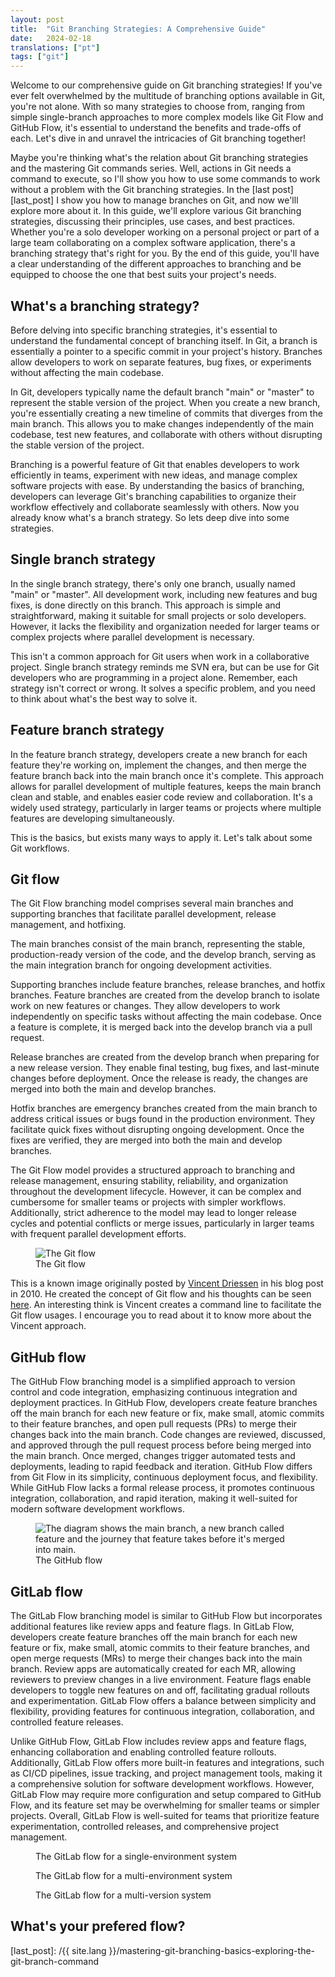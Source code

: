 ```yaml
---
layout: post
title:  "Git Branching Strategies: A Comprehensive Guide"
date:   2024-02-18
translations: ["pt"]
tags: ["git"]
---
```


<p class="intro"><span class="dropcap">W</span>elcome to our comprehensive guide on Git branching strategies! If you've ever felt overwhelmed by the multitude of branching options available in Git, you're not alone. With so many strategies to choose from, ranging from simple single-branch approaches to more complex models like Git Flow and GitHub Flow, it's essential to understand the benefits and trade-offs of each. Let's dive in and unravel the intricacies of Git branching together!</p>

Maybe you're thinking what's the relation about Git branching strategies and the mastering Git commands series. Well, actions in Git needs a command to execute, so I'll show you how to use some commands to work without a problem with the Git branching strategies. In the [last post][last_post] I show you how to manage branches on Git, and now we'lll explore more about it. In this guide, we'll explore various Git branching strategies, discussing their principles, use cases, and best practices. Whether you're a solo developer working on a personal project or part of a large team collaborating on a complex software application, there's a branching strategy that's right for you. By the end of this guide, you'll have a clear understanding of the different approaches to branching and be equipped to choose the one that best suits your project's needs.

## What's a branching strategy?
Before delving into specific branching strategies, it's essential to understand the fundamental concept of branching itself. In Git, a branch is essentially a pointer to a specific commit in your project's history. Branches allow developers to work on separate features, bug fixes, or experiments without affecting the main codebase.

In Git, developers typically name the default branch "main" or "master" to represent the stable version of the project. When you create a new branch, you're essentially creating a new timeline of commits that diverges from the main branch. This allows you to make changes independently of the main codebase, test new features, and collaborate with others without disrupting the stable version of the project.

Branching is a powerful feature of Git that enables developers to work efficiently in teams, experiment with new ideas, and manage complex software projects with ease. By understanding the basics of branching, developers can leverage Git's branching capabilities to organize their workflow effectively and collaborate seamlessly with others. Now you already know what's a branch strategy. So lets deep dive into some strategies.

## Single branch strategy
In the single branch strategy, there's only one branch, usually named "main" or "master". All development work, including new features and bug fixes, is done directly on this branch. This approach is simple and straightforward, making it suitable for small projects or solo developers. However, it lacks the flexibility and organization needed for larger teams or complex projects where parallel development is necessary.

This isn't a common approach for Git users when work in a collaborative project. Single branch strategy reminds me SVN era, but can be use for Git developers who are programming in a project alone. Remember, each strategy isn't correct or wrong. It solves a specific problem, and you need to think about what's the best way to solve it.

## Feature branch strategy
In the feature branch strategy, developers create a new branch for each feature they're working on, implement the changes, and then merge the feature branch back into the main branch once it's complete. This approach allows for parallel development of multiple features, keeps the main branch clean and stable, and enables easier code review and collaboration. It's a widely used strategy, particularly in larger teams or projects where multiple features are developing simultaneously. 

This is the basics, but exists many ways to apply it. Let's talk about some Git workflows.

## Git flow
The Git Flow branching model comprises several main branches and supporting branches that facilitate parallel development, release management, and hotfixing.

The main branches consist of the main branch, representing the stable, production-ready version of the code, and the develop branch, serving as the main integration branch for ongoing development activities.

Supporting branches include feature branches, release branches, and hotfix branches. Feature branches are created from the develop branch to isolate work on new features or changes. They allow developers to work independently on specific tasks without affecting the main codebase. Once a feature is complete, it is merged back into the develop branch via a pull request.

Release branches are created from the develop branch when preparing for a new release version. They enable final testing, bug fixes, and last-minute changes before deployment. Once the release is ready, the changes are merged into both the main and develop branches.

Hotfix branches are emergency branches created from the main branch to address critical issues or bugs found in the production environment. They facilitate quick fixes without disrupting ongoing development. Once the fixes are verified, they are merged into both the main and develop branches.

The Git Flow model provides a structured approach to branching and release management, ensuring stability, reliability, and organization throughout the development lifecycle. However, it can be complex and cumbersome for smaller teams or projects with simpler workflows. Additionally, strict adherence to the model may lead to longer release cycles and potential conflicts or merge issues, particularly in larger teams with frequent parallel development efforts.

<figure>
	<img src="/assets/img/git-flow.png" alt="The Git flow"> 
	<figcaption>The Git flow</figcaption>
</figure>

This is a known image originally posted by [Vincent Driessen][vincent_driessen_twitter] in his blog post in 2010. He created the concept of Git flow and his thoughts can be seen [here][git_flow_post]. An interesting think is Vincent creates a command line to facilitate the Git flow usages. I encourage you to read about it to know more about the Vincent approach.

## GitHub flow
The GitHub Flow branching model is a simplified approach to version control and code integration, emphasizing continuous integration and deployment practices. In GitHub Flow, developers create feature branches off the main branch for each new feature or fix, make small, atomic commits to their feature branches, and open pull requests (PRs) to merge their changes back into the main branch. Code changes are reviewed, discussed, and approved through the pull request process before being merged into the main branch. Once merged, changes trigger automated tests and deployments, leading to rapid feedback and iteration. GitHub Flow differs from Git Flow in its simplicity, continuous deployment focus, and flexibility. While GitHub Flow lacks a formal release process, it promotes continuous integration, collaboration, and rapid iteration, making it well-suited for modern software development workflows.

<figure>
	<img src="/assets/img/github-flow.webp" alt="The diagram shows the main branch, a new branch called feature and the journey that feature takes before it's merged into main."> 
	<figcaption>The GitHub flow</figcaption>
</figure>

## GitLab flow
The GitLab Flow branching model is similar to GitHub Flow but incorporates additional features like review apps and feature flags. In GitLab Flow, developers create feature branches off the main branch for each new feature or fix, make small, atomic commits to their feature branches, and open merge requests (MRs) to merge their changes back into the main branch. Review apps are automatically created for each MR, allowing reviewers to preview changes in a live environment. Feature flags enable developers to toggle new features on and off, facilitating gradual rollouts and experimentation. GitLab Flow offers a balance between simplicity and flexibility, providing features for continuous integration, collaboration, and controlled feature releases.

Unlike GitHub Flow, GitLab Flow includes review apps and feature flags, enhancing collaboration and enabling controlled feature rollouts. Additionally, GitLab Flow offers more built-in features and integrations, such as CI/CD pipelines, issue tracking, and project management tools, making it a comprehensive solution for software development workflows. However, GitLab Flow may require more configuration and setup compared to GitHub Flow, and its feature set may be overwhelming for smaller teams or simpler projects. Overall, GitLab Flow is well-suited for teams that prioritize feature experimentation, controlled releases, and comprehensive project management.

<figure>
	<img src="/assets/img/gitlab-flow-single-environment-system.png" alt=""> 
	<figcaption>The GitLab flow for a single-environment system</figcaption>
</figure>

<figure>
	<img src="/assets/img/gitlab-flow-multi-environment-system.png" alt=""> 
	<figcaption>The GitLab flow for a multi-environment system</figcaption>
</figure>

<figure>
	<img src="/assets/img/gitlab-flow-multi-version-system.png" alt=""> 
	<figcaption>The GitLab flow for a multi-version system</figcaption>
</figure>

## What's your prefered flow?


[book_tracking_repository]: https://github.com/ionixjunior/BookTracking
[vincent_driessen_twitter]: https://twitter.com/nvie
[git_flow_post]:            https://nvie.com/posts/a-successful-git-branching-model/
[last_post]:                /{{ site.lang }}/mastering-git-branching-basics-exploring-the-git-branch-command